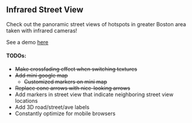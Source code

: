 ## Infrared Street View

Check out the panoramic street views of hotspots in greater Boston area taken with infrared cameras!

See a demo [here](https://billzxy.github.io/irstreetview/)


#### TODOs:
- ~~Make crossfading effect when switching textures~~
- ~~Add mini google map~~
	- ~~Customized markers on mini map~~
- ~~Replace cone arrows with nice-looking arrows~~
- Add markers in street view that indicate neighboring street view locations
- Add 3D road/street/ave labels
- Constantly optimize for mobile browsers

